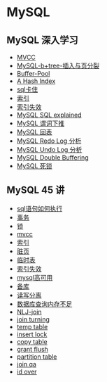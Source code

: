 # MySQL

<!-- 
- [MySQL 基础知识](mysql-basic.md)
- [MySQL 常用命令](mysql-commands.md)
- [MySQL 优化](mysql-optimization.md)
- [MySQL 事务](mysql-transaction.md)
- [MySQL 锁](mysql-lock.md)
- [MySQL 索引](mysql-index.md)
- [MySQL 备份与恢复](mysql-backup-recovery.md)
- [MySQL 集群](mysql-cluster.md)
- [MySQL 安全](mysql-security.md)
- [MySQL 常见问题](mysql-faq.md)
- [MySQL 工具](mysql-tools.md)
- [MySQL 扩展](mysql-extension.md)
- [MySQL 常见问题集锦](mysql-questions.md)
- [MySQL 参考资料](mysql-references.md)
- [MySQL 相关书籍](mysql-books.md)
- [MySQL 视频教程](mysql-videos.md)
- [MySQL 面试题](mysql-interview.md)
- [MySQL 工具推荐](mysql-tools-recommend.md)
- [MySQL 性能优化](mysql-performance.md) 
-->
<!-- 
## MySQL 测试

- [MySQL 性能测试](mysql-performance-test.md)
- [MySQL 压力测试](mysql-stress-test.md)
- [MySQL 兼容性测试](mysql-compatibility-test.md)
- [MySQL TPC-C 测试](mysql-tpc-c-test.md)
- [MySQL TPC-H 测试](mysql-tpc-h-test.md)
- [MySQL 性能测试工具](mysql-performance-test-tools.md)
- [MySQL 性能调优](mysql-performance-tuning.md) 
-->

## MySQL 深入学习

- [MVCC](./mvcc.md)
- [MySQL-b+tree-插入与页分裂](mysql-b+tree-插入与页分裂.md)
- [Buffer-Pool](mysql-buffer-pool.md)
- [A Hash Index](mysql-内存自适应哈希索引.md)
- [sql卡住](mysql-sql卡住.md)
- [索引](mysql-索引.md)
- [索引失效](mysql-索引失效.md)
- [MySQL SQL explained]()
- [MySQL 谓词下推](https://dev.mysql.com/doc/refman/8.0/en/optimizer-hints.html#optimizer-hints-index-range)
- [MySQL 回表]()
- [MySQL Redo Log 分析]()
- [MySQL Undo Log 分析]()
- [MySQL Double Buffering]()
- [MySQL 死锁]()

## MySQL 45 讲

- [sql语句如何执行](mysql45讲/01-02-sql执行.md)
- [事务](mysql45讲/03-事务.md)
- [锁](mysql45讲/06-07-锁.md)
- [mvcc](mysql45讲/08-mvcc.md)
- [索引](mysql45讲/09-普通索引和唯一索引.md)
- [脏页](mysql45讲/10-12-DirtyPag脏页.md)
- [临时表](mysql45讲/13-17-临时表.md)
- [索引失效](mysql45讲/18-20-索引失效.md)
- [mysql高可用](mysql45讲/21-25-mysql高可用.md)
- [备库](mysql45讲/26-27-备库.md)
- [读写分离](mysql45讲/28-读写分离有哪些坑.md)
- [数据库查询内存不足](mysql45讲/29-33-数据库问题-查询多数内存不足.md)
- [NLJ-join](<mysql45讲/34 -到底可不可以使用join.md>)
- [join turning](mysql45讲/35-Join语句优化.md)
- [temp table](mysql45讲/36-39-临时表-自增主键.md)
- [insert lock](mysql45讲/40-insert语句的锁为什么这么多.md)
- [copy table](mysql45讲/41-快速复制一张表.md)
- [grant flush](mysql45讲/42-grant之后要flush.md)
- [partition table](mysql45讲/43-分区表.md)
- [join qa](mysql45讲/44-join问题.md)
- [id over](mysql45讲/45-id-over.md)
